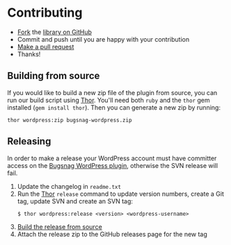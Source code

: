 # Contributing

* [Fork](https://help.github.com/articles/fork-a-repo) the
  [library on GitHub](https://github.com/bugsnag/bugsnag-wordpress)
* Commit and push until you are happy with your contribution
* [Make a pull request](https://help.github.com/articles/using-pull-requests)
* Thanks!


## Building from source

If you would like to build a new zip file of the plugin from source, you can
run our build script using [Thor](http://whatisthor.com/). You'll need both
`ruby` and the `thor` gem installed (`gem install thor`). Then you can
generate a new zip by running:

```shell
thor wordpress:zip bugsnag-wordpress.zip
```

## Releasing

In order to make a release your WordPress account must have committer access on the [Bugsnag WordPress plugin](https://wordpress.org/plugins/bugsnag), otherwise the SVN release will fail.

1. Update the changelog in `readme.txt`
1. Run the [Thor](http://whatisthor.com/) `release` command to update version numbers, create a Git tag, update SVN and create an SVN tag:
    ```
    $ thor wordpress:release <version> <wordpress-username>
    ```
1. [Build the release from source](#building-from-source)
1. Attach the release zip to the GitHub releases page for the new tag
